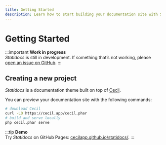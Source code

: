 ```yaml
---
title: Getting Started
description: Learn how to start building your documentation site with Statidocs by Cecil.
---
```

# Getting Started

:::important
**Work in progress**  
_Statidocs_ is still in development. If something that’s not working, please [open an issue on GitHub](https://github.com/Cecilapp/statidocs/issues/new/choose).
:::

## Creating a new project

_Statidocs_ is a documentation theme built on top of [Cecil](https://cecil.app).

You can preview your documentation site with the following commands:

```bash
# download Cecil
curl -LO https://cecil.app/cecil.phar
# build and serve locally
php cecil.phar serve
```

:::tip
**Demo**  
Try _Statidocs_ on GitHub Pages: [cecilapp.github.io/statidocs/](https://cecilapp.github.io/statidocs/).
:::
